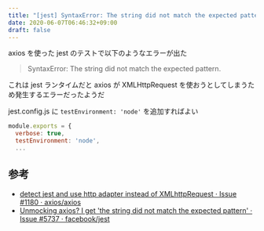 ```yaml
---
title: "[jest] SyntaxError: The string did not match the expected pattern"
date: 2020-06-07T06:46:32+09:00
draft: false
---
```


axios を使った jest のテストで以下のようなエラーが出た

> SyntaxError: The string did not match the expected pattern.

これは jest ランタイムだと axios が XMLHttpRequest を使おうとしてしまうため発生するエラーだったようだ

jest.config.js に `testEnvironment: 'node'` を追加すればよい

```js
module.exports = {
  verbose: true,
  testEnvironment: 'node',
  ...
```

## 参考

- [detect jest and use http adapter instead of XMLhttpRequest · Issue #1180 · axios/axios](https://github.com/axios/axios/issues/1180)
- [Unmocking axios? I get 'the string did not match the expected pattern' · Issue #5737 · facebook/jest](https://github.com/facebook/jest/issues/5737)

